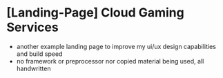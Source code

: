 # [Landing-Page] Cloud Gaming Services
 - another example landing page to improve my ui/ux design capabilities and build speed
 - no framework or preprocessor nor copied material being used, all handwritten
